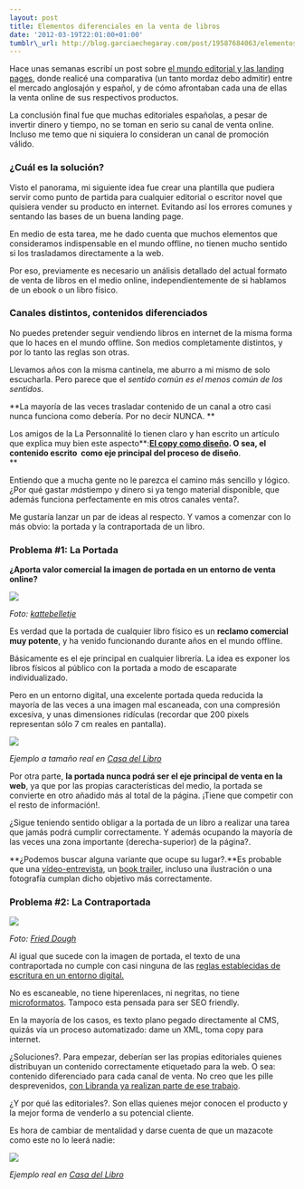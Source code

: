 ```yaml
--- 
layout: post 
title: Elementos diferenciales en la venta de libros
date: '2012-03-19T22:01:00+01:00' 
tumblr\_url: http://blog.garciaechegaray.com/post/19587684063/elementos-diferenciales-en-la-venta-de-libros
---
```


Hace unas semanas escribí un post sobre [el mundo editorial y las
landing
pages](http://blog.garciaechegaray.com/2012/02/08/el-mundo-editorial-landing-pages.html),
donde realicé una comparativa (un tanto mordaz debo admitir) entre el
mercado anglosajón y español, y de cómo afrontaban cada una de ellas la
venta online de sus respectivos productos.

La conclusión final fue que muchas editoriales españolas, a pesar de
invertir dinero y tiempo, no se toman en serio su canal de venta online.
Incluso me temo que ni siquiera lo consideran un canal de promoción
válido.

### ¿Cuál es la solución?

Visto el panorama, mi siguiente idea fue crear una plantilla que pudiera
servir como punto de partida para cualquier editorial o escritor novel
que quisiera vender su producto en internet. Evitando así los errores
comunes y sentando las bases de un buena landing page.

En medio de esta tarea, me he dado cuenta que muchos elementos que
consideramos indispensable en el mundo offline, no tienen mucho sentido
si los trasladamos directamente a la web.

Por eso, previamente es necesario un análisis detallado del actual
formato de venta de libros en el medio online, independientemente de si
hablamos de un ebook o un libro físico.

### Canales distintos, contenidos diferenciados

No puedes pretender seguir vendiendo libros en internet de la misma
forma que lo haces en el mundo offline. Son medios completamente
distintos, y por lo tanto las reglas son otras.

Llevamos años con la misma cantinela, me aburro a mi mismo de solo
escucharla. Pero parece que el *sentido común es el menos común de los
sentidos*.

**La mayoría de las veces trasladar contenido de un canal a otro casi
nunca funciona como debería. Por no decir NUNCA. **

Los amigos de la La Personnalité lo tienen claro y han escrito un
artículo que explica muy bien este aspecto**:**[El copy como
diseño](http://lapersonnalite.com/el-copy-como-dise%C3%B1ador/). O sea,
el contenido escrito  como eje principal del proceso de diseño**.\
**

Entiendo que a mucha gente no le parezca el camino más sencillo y
lógico. ¿Por qué gastar *más*tiempo y dinero si ya tengo material
disponible, que además funciona perfectamente en mis otros canales
venta?.

Me gustaría lanzar un par de ideas al respecto. Y vamos a comenzar con
lo más obvio: la portada y la contraportada de un libro.

### Problema \#1: La Portada

**¿Aporta valor comercial la imagen de portada en un entorno de venta
online?**

![](http://farm6.staticflickr.com/5283/5363963636_80ec3b51ab.jpg)

*Foto: [kattebelletje](http://www.flickr.com/photos/kattebelletje/)*

Es verdad que la portada de cualquier libro físico es un **reclamo
comercial muy potente**, y ha venido funcionando durante años en el
mundo offline.

Básicamente es el eje principal en cualquier librería. La idea es
exponer los libros físicos al público con la portada a modo de
escaparate individualizado.

Pero en un entorno digital, una excelente portada queda reducida la
mayoría de las veces a una imagen mal escaneada, con una compresión
excesiva, y unas dimensiones ridículas (recordar que 200 pixels
representan sólo 7 cm reales en pantalla).

![](http://bruno.garciaechegaray.com/landing-pages-libros/portada-libro-online.png)

*Ejemplo a tamaño real en [Casa del
Libro](http://www.casadellibro.com/libro-los-alemanes-se-vuelan-la-cabeza-por-amor-lviii-premio-de-novela-ateneo-ciudad-de-valladolid/9788498775600/1969553)*

Por otra parte, **la portada nunca podrá ser el eje principal de venta
en la web**, ya que por las propias características del medio, la
portada se convierte en otro añadido más al total de la página. ¡Tiene
que competir con el resto de información!.

¿Sigue teniendo sentido obligar a la portada de un libro a realizar una
tarea que jamás podrá cumplir correctamente. Y además ocupando la
mayoría de las veces una zona importante (derecha-superior) de la
página?.

**¿Podemos buscar alguna variante que ocupe su lugar?.**Es probable que
una [vídeo-entrevista](http://www.youtube.com/watch?v=wqxc4H6UX5U), un
[book trailer](http://www.youtube.com/watch?v=MyO2k-jApng), incluso una
ilustración o una fotografía cumplan dicho objetivo más correctamente.

### Problema \#2: La Contraportada

![](http://farm4.staticflickr.com/3335/4621859900_93d793f307_z.jpg)

*Foto: [Fried Dough](http://www.flickr.com/photos/42787780@N04/)*

Al igual que sucede con la imagen de portada, el texto de una
contraportada no cumple con casi ninguna de las [reglas establecidas de
escritura en un entorno
digital.](http://www.trucosoptimizacion.com/index.php/2012/02/24/5-reglas-para-escribir-en-la-web)

No es escaneable, no tiene hiperenlaces, ni negritas, no tiene
[microformatos](http://microformats.org/). Tampoco esta pensada para ser
SEO friendly.

En la mayoría de los casos, es texto plano pegado directamente al CMS,
quizás vía un proceso automatizado: dame un XML, toma copy para
internet.

¿Soluciones?. Para empezar, deberían ser las propias editoriales quienes
distribuyan un contenido correctamente etiquetado para la web. O sea:
contenido diferenciado para cada canal de venta. No creo que les pille
desprevenidos, [con Libranda ya realizan parte de ese
trabajo](http://www.libranda.com/default.aspx?id_seccion=805).

¿Y por qué las editoriales?. Son ellas quienes mejor conocen el producto
y la mejor forma de venderlo a su potencial cliente.

Es hora de cambiar de mentalidad y darse cuenta de que un mazacote como
este no lo leerá nadie:

![](http://bruno.garciaechegaray.com/landing-pages-libros/contraportada-libro-online.png)

*Ejemplo real en [Casa del
Libro](http://www.casadellibro.com/libro-los-alemanes-se-vuelan-la-cabeza-por-amor-lviii-premio-de-novela-ateneo-ciudad-de-valladolid/9788498775600/1969553)*
